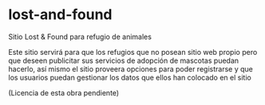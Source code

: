 lost-and-found
==============

Sitio Lost &amp; Found para refugio de animales

Este sitio servirá para que los refugios que no posean sitio web propio pero que deseen publicitar sus servicios de adopción de mascotas puedan hacerlo, así mismo el sitio proveera opciones para poder registrarse y que los usuarios puedan gestionar los datos que ellos han colocado en el sitio

(Licencia de esta obra pendiente)